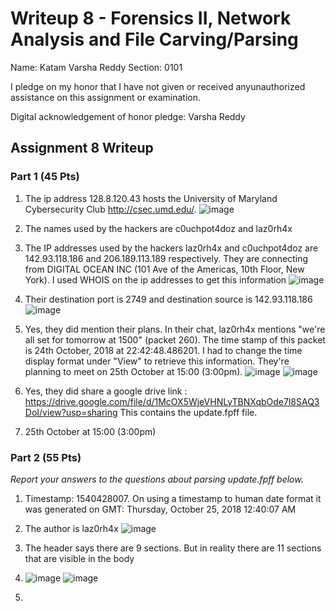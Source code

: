 Writeup 8 - Forensics II, Network Analysis and File Carving/Parsing
=====

Name: Katam Varsha Reddy
Section: 0101

I pledge on my honor that I have not given or received anyunauthorized assistance on this assignment or examination.

Digital acknowledgement of honor pledge: Varsha Reddy 

## Assignment 8 Writeup

### Part 1 (45 Pts)
1. The ip address 128.8.120.43 hosts the University of Maryland Cybersecurity Club http://csec.umd.edu/. 
![image](https://user-images.githubusercontent.com/42913716/47868849-b63fa200-dddb-11e8-88bb-355bcb80f3a6.png)

2. The names used by the hackers are c0uchpot4doz and laz0rh4x

3. The IP addresses used by the hackers laz0rh4x and c0uchpot4doz are 142.93.118.186 and 206.189.113.189 respectively. 
   They are connecting from DIGITAL OCEAN INC (101 Ave of the Americas, 10th Floor, New York). I used WHOIS on the ip addresses to get this information
   ![image](https://user-images.githubusercontent.com/42913716/47867798-f6e9ec00-ddd8-11e8-811d-b73e9782ad97.png)

4. Their destination port is 2749 and destination source is 142.93.118.186
   ![image](https://user-images.githubusercontent.com/42913716/47866827-36630900-ddd6-11e8-97b1-daf3e86c4161.png)

5. Yes, they did mention their plans. In their chat, laz0rh4x mentions "we're all set for tomorrow at 1500" (packet 260). The time stamp    of this packet is 24th October, 2018 at 22:42:48.486201. I had to change the time display format under "View" to retrieve this          information. They're planning to meet on 25th October at 15:00 (3:00pm). 
   ![image](https://user-images.githubusercontent.com/42913716/47866206-7a550e80-ddd4-11e8-949c-c699104de887.png)
   ![image](https://user-images.githubusercontent.com/42913716/47867382-b63da300-ddd7-11e8-8284-e5545b811c56.png)

6. Yes, they did share a google drive link : https://drive.google.com/file/d/1McOX5WjeVHNLyTBNXqbOde7l8SAQ3DoI/view?usp=sharing
   This contains the update.fpff file. 

7.  25th October at 15:00 (3:00pm)

### Part 2 (55 Pts)

*Report your answers to the questions about parsing update.fpff below.*
1. Timestamp: 1540428007. On using a timestamp to human date format it was generated on GMT: Thursday, October 25, 2018 12:40:07 AM
2. The author is laz0rh4x
   ![image](https://user-images.githubusercontent.com/42913716/47883072-147f7b80-de02-11e8-8452-937c28d1f3a3.png)

3. The header says there are 9 sections. But in reality there are 11 sections that are visible in the body

4. ![image](https://user-images.githubusercontent.com/42913716/47883169-73dd8b80-de02-11e8-936f-9c98f114e279.png)
![image](https://user-images.githubusercontent.com/42913716/47883191-89eb4c00-de02-11e8-92f6-9d3c4b17443c.png)

5.
